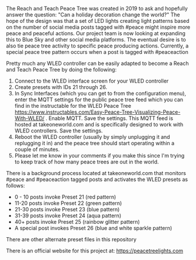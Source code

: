 The Reach and Teach Peace Tree was created in 2019 to ask and hopefully answer the question: "Can a holiday decoration change the world?" 
The hope of the design was that a set of LED lights creating light patterns based on the number of social media posts tagged with #peace 
might inspire more peace and peaceful actions. Our project team is now looking at expanding this to Blue Sky and other social media platforms.
The eventual desire is to also tie peace tree activity to specific peace producing actions. Currently, a special peace tree pattern occurs 
when a post is tagged with #peaceaction

Pretty much any WLED controller can be easily adapted to become a Reach and Teach Peace Tree by doing the following:

1. Connect to the WLED interface screen for your WLED controller
2. Create presets with IDs 21 through 26.
3. In Sync Interfaces (which you can get to from the configuration menu), enter the MQTT settings for the public peace tree feed which you can find in the instructable for the WLED Peace Tree https://www.instructables.com/Easy-Peace-Tree-Visualizing-Peace-With-WLED/ . Enable MQTT. Save the settings. This MQTT feed is hosted at takeoneworld.com and is specifically designed to work with WLED controllers. Save the settings.
4. Reboot the WLED controller (usually by simply unplugging it and replugging it in) and the peace tree should start operating within a couple of minutes.
5. Please let me know in your comments if you make this since I'm trying to keep track of how many peace trees are out in the world.

There is a background process located at takeoneworld.com that monitors #peace and #peaceaction tagged posts and activates the WLED presets as follows:
* 0 - 10 posts invoke Preset 21 (red pattern)
* 11-20 posts invoke Preset 22 (green pattern)
* 21-30 posts invoke Preset 23 (blue pattern)
* 31-39 posts invoke Preset 24 (aqua pattern)
* 40+ posts invoke Preset 25 (rainbow glitter pattern)
* A special post invokes Preset 26 (blue and white sparkle pattern)

There are other alternate preset files in this repository

There is an official website for this project at: https://peacetreelights.com
